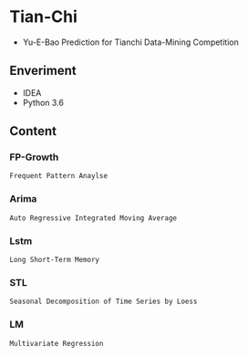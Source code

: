 # Tian-Chi
- Yu-E-Bao Prediction for Tianchi Data-Mining Competition
## Enveriment
- IDEA
- Python 3.6
## Content
### FP-Growth
    Frequent Pattern Anaylse
### Arima  
    Auto Regressive Integrated Moving Average
### Lstm
    Long Short-Term Memory
### STL
    Seasonal Decomposition of Time Series by Loess 
### LM
    Multivariate Regression


